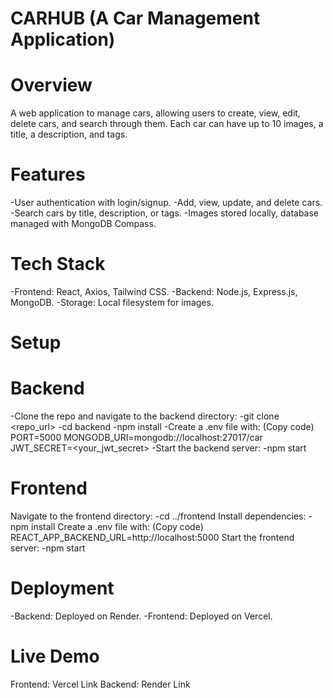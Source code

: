 # CARHUB (A Car Management Application)

# Overview
A web application to manage cars, allowing users to create, view, edit, delete cars, and search through them. Each car can have up to 10 images, a title, a description, and tags.

# Features
-User authentication with login/signup.
-Add, view, update, and delete cars.
-Search cars by title, description, or tags.
-Images stored locally, database managed with MongoDB Compass.

# Tech Stack
-Frontend: React, Axios, Tailwind CSS.
-Backend: Node.js, Express.js, MongoDB.
-Storage: Local filesystem for images.

# Setup

# Backend
-Clone the repo and navigate to the backend directory:
-git clone <repo_url>
-cd backend
-npm install
-Create a .env file with: (Copy code)
PORT=5000
MONGODB_URI=mongodb://localhost:27017/car
JWT_SECRET=<your_jwt_secret>
-Start the backend server:
-npm start

# Frontend
Navigate to the frontend directory:
-cd ../frontend
Install dependencies:
-npm install
Create a .env file with: (Copy code)
REACT_APP_BACKEND_URL=http://localhost:5000
Start the frontend server:
-npm start

# Deployment

-Backend: Deployed on Render.
-Frontend: Deployed on Vercel.

# Live Demo

Frontend: Vercel Link
Backend: Render Link
